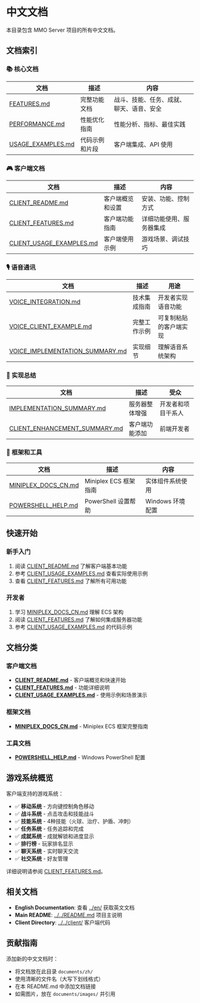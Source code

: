 # 中文文档

本目录包含 MMO Server 项目的所有中文文档。

## 文档索引

### 📚 核心文档

| 文档 | 描述 | 内容 |
|------|------|------|
| [FEATURES.md](./FEATURES.md) | 完整功能文档 | 战斗、技能、任务、成就、聊天、语音、安全 |
| [PERFORMANCE.md](./PERFORMANCE.md) | 性能优化指南 | 性能分析、指标、最佳实践 |
| [USAGE_EXAMPLES.md](./USAGE_EXAMPLES.md) | 代码示例和片段 | 客户端集成、API 使用 |

### 🎮 客户端文档

| 文档 | 描述 | 内容 |
|------|------|------|
| [CLIENT_README.md](./CLIENT_README.md) | 客户端概览和设置 | 安装、功能、控制方式 |
| [CLIENT_FEATURES.md](./CLIENT_FEATURES.md) | 客户端功能指南 | 详细功能使用、服务器集成 |
| [CLIENT_USAGE_EXAMPLES.md](./CLIENT_USAGE_EXAMPLES.md) | 客户端使用示例 | 游戏场景、调试技巧 |

### 🎙️ 语音通讯

| 文档 | 描述 | 用途 |
|------|------|------|
| [VOICE_INTEGRATION.md](./VOICE_INTEGRATION.md) | 技术集成指南 | 开发者实现语音功能 |
| [VOICE_CLIENT_EXAMPLE.md](./VOICE_CLIENT_EXAMPLE.md) | 完整工作示例 | 可复制粘贴的客户端实现 |
| [VOICE_IMPLEMENTATION_SUMMARY.md](./VOICE_IMPLEMENTATION_SUMMARY.md) | 实现细节 | 理解语音系统架构 |

### 📝 实现总结

| 文档 | 描述 | 受众 |
|------|------|------|
| [IMPLEMENTATION_SUMMARY.md](./IMPLEMENTATION_SUMMARY.md) | 服务器整体增强 | 开发者和项目干系人 |
| [CLIENT_ENHANCEMENT_SUMMARY.md](./CLIENT_ENHANCEMENT_SUMMARY.md) | 客户端功能添加 | 前端开发者 |

### 🔧 框架和工具

| 文档 | 描述 | 内容 |
|------|------|------|
| [MINIPLEX_DOCS_CN.md](./MINIPLEX_DOCS_CN.md) | Miniplex ECS 框架指南 | 实体组件系统使用 |
| [POWERSHELL_HELP.md](./POWERSHELL_HELP.md) | PowerShell 设置帮助 | Windows 环境配置 |

## 快速开始

### 新手入门
1. 阅读 [CLIENT_README.md](./CLIENT_README.md) 了解客户端基本功能
2. 参考 [CLIENT_USAGE_EXAMPLES.md](./CLIENT_USAGE_EXAMPLES.md) 查看实际使用示例
3. 查看 [CLIENT_FEATURES.md](./CLIENT_FEATURES.md) 了解所有可用功能

### 开发者
1. 学习 [MINIPLEX_DOCS_CN.md](./MINIPLEX_DOCS_CN.md) 理解 ECS 架构
2. 阅读 [CLIENT_FEATURES.md](./CLIENT_FEATURES.md) 了解如何集成服务器功能
3. 参考 [CLIENT_USAGE_EXAMPLES.md](./CLIENT_USAGE_EXAMPLES.md) 的代码示例

## 文档分类

### 客户端文档
- **[CLIENT_README.md](./CLIENT_README.md)** - 客户端概览和快速开始
- **[CLIENT_FEATURES.md](./CLIENT_FEATURES.md)** - 功能详细说明
- **[CLIENT_USAGE_EXAMPLES.md](./CLIENT_USAGE_EXAMPLES.md)** - 使用示例和场景演示

### 框架文档
- **[MINIPLEX_DOCS_CN.md](./MINIPLEX_DOCS_CN.md)** - Miniplex ECS 框架完整指南

### 工具文档
- **[POWERSHELL_HELP.md](./POWERSHELL_HELP.md)** - Windows PowerShell 配置

## 游戏系统概览

客户端支持的游戏系统：
- ✅ **移动系统** - 方向键控制角色移动
- ✅ **战斗系统** - 点击攻击和技能战斗
- ✅ **技能系统** - 4种技能（火球、治疗、护盾、冲刺）
- ✅ **任务系统** - 任务追踪和完成
- ✅ **成就系统** - 成就解锁和进度显示
- ✅ **排行榜** - 玩家排名显示
- ✅ **聊天系统** - 实时聊天交流
- ✅ **社交系统** - 好友管理

详细说明请参阅 [CLIENT_FEATURES.md](./CLIENT_FEATURES.md)。

## 相关文档

- **English Documentation**: 查看 [../en/](../en/) 获取英文文档
- **Main README**: [../../README.md](../../README.md) 项目主说明
- **Client Directory**: [../../client/](../../client/) 客户端代码

## 贡献指南

添加新的中文文档时：
- 将文档放在此目录 `documents/zh/`
- 使用清晰的文件名（大写下划线格式）
- 在本 README.md 中添加文档链接
- 如需图片，放在 `documents/images/` 并引用
